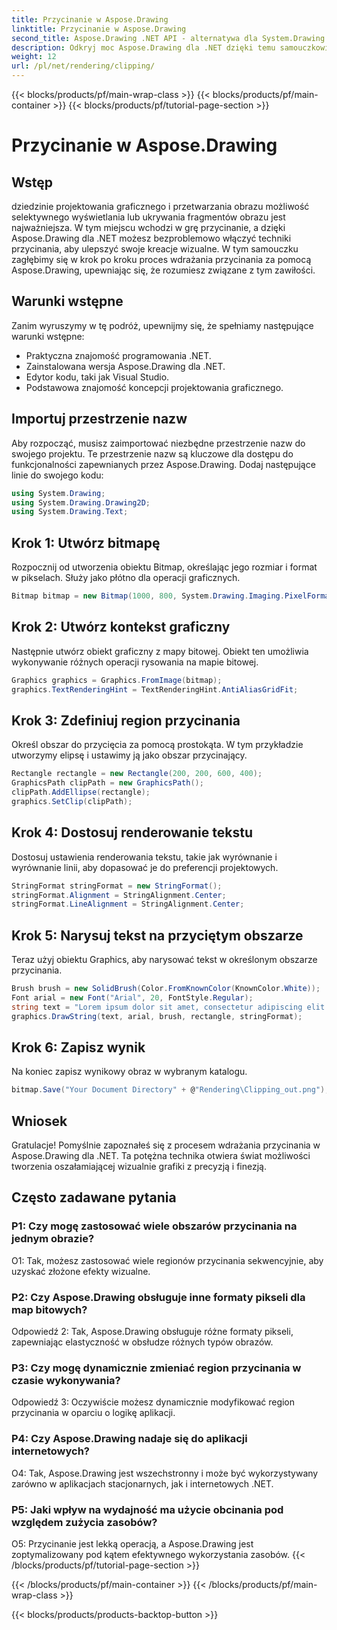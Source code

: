 ```yaml
---
title: Przycinanie w Aspose.Drawing
linktitle: Przycinanie w Aspose.Drawing
second_title: Aspose.Drawing .NET API - alternatywa dla System.Drawing.Common
description: Odkryj moc Aspose.Drawing dla .NET dzięki temu samouczkowi krok po kroku na temat wdrażania przycinania w celu ulepszenia projektu graficznego.
weight: 12
url: /pl/net/rendering/clipping/
---
```


{{< blocks/products/pf/main-wrap-class >}}
{{< blocks/products/pf/main-container >}}
{{< blocks/products/pf/tutorial-page-section >}}

# Przycinanie w Aspose.Drawing

## Wstęp

dziedzinie projektowania graficznego i przetwarzania obrazu możliwość selektywnego wyświetlania lub ukrywania fragmentów obrazu jest najważniejsza. W tym miejscu wchodzi w grę przycinanie, a dzięki Aspose.Drawing dla .NET możesz bezproblemowo włączyć techniki przycinania, aby ulepszyć swoje kreacje wizualne. W tym samouczku zagłębimy się w krok po kroku proces wdrażania przycinania za pomocą Aspose.Drawing, upewniając się, że rozumiesz związane z tym zawiłości.

## Warunki wstępne

Zanim wyruszymy w tę podróż, upewnijmy się, że spełniamy następujące warunki wstępne:

- Praktyczna znajomość programowania .NET.
- Zainstalowana wersja Aspose.Drawing dla .NET.
- Edytor kodu, taki jak Visual Studio.
- Podstawowa znajomość koncepcji projektowania graficznego.

## Importuj przestrzenie nazw

Aby rozpocząć, musisz zaimportować niezbędne przestrzenie nazw do swojego projektu. Te przestrzenie nazw są kluczowe dla dostępu do funkcjonalności zapewnianych przez Aspose.Drawing. Dodaj następujące linie do swojego kodu:

```csharp
using System.Drawing;
using System.Drawing.Drawing2D;
using System.Drawing.Text;
```

## Krok 1: Utwórz bitmapę

Rozpocznij od utworzenia obiektu Bitmap, określając jego rozmiar i format w pikselach. Służy jako płótno dla operacji graficznych. 

```csharp
Bitmap bitmap = new Bitmap(1000, 800, System.Drawing.Imaging.PixelFormat.Format32bppPArgb);
```

## Krok 2: Utwórz kontekst graficzny

Następnie utwórz obiekt graficzny z mapy bitowej. Obiekt ten umożliwia wykonywanie różnych operacji rysowania na mapie bitowej.

```csharp
Graphics graphics = Graphics.FromImage(bitmap);
graphics.TextRenderingHint = TextRenderingHint.AntiAliasGridFit;
```

## Krok 3: Zdefiniuj region przycinania

Określ obszar do przycięcia za pomocą prostokąta. W tym przykładzie utworzymy elipsę i ustawimy ją jako obszar przycinający.

```csharp
Rectangle rectangle = new Rectangle(200, 200, 600, 400);
GraphicsPath clipPath = new GraphicsPath();
clipPath.AddEllipse(rectangle);
graphics.SetClip(clipPath);
```

## Krok 4: Dostosuj renderowanie tekstu

Dostosuj ustawienia renderowania tekstu, takie jak wyrównanie i wyrównanie linii, aby dopasować je do preferencji projektowych.

```csharp
StringFormat stringFormat = new StringFormat();
stringFormat.Alignment = StringAlignment.Center;
stringFormat.LineAlignment = StringAlignment.Center;
```

## Krok 5: Narysuj tekst na przyciętym obszarze

Teraz użyj obiektu Graphics, aby narysować tekst w określonym obszarze przycinania.

```csharp
Brush brush = new SolidBrush(Color.FromKnownColor(KnownColor.White));
Font arial = new Font("Arial", 20, FontStyle.Regular);
string text = "Lorem ipsum dolor sit amet, consectetur adipiscing elit. ..."; // (Tekst skrócony dla zwięzłości)
graphics.DrawString(text, arial, brush, rectangle, stringFormat);
```

## Krok 6: Zapisz wynik

Na koniec zapisz wynikowy obraz w wybranym katalogu.

```csharp
bitmap.Save("Your Document Directory" + @"Rendering\Clipping_out.png");
```

## Wniosek

Gratulacje! Pomyślnie zapoznałeś się z procesem wdrażania przycinania w Aspose.Drawing dla .NET. Ta potężna technika otwiera świat możliwości tworzenia oszałamiającej wizualnie grafiki z precyzją i finezją.

## Często zadawane pytania

### P1: Czy mogę zastosować wiele obszarów przycinania na jednym obrazie?

O1: Tak, możesz zastosować wiele regionów przycinania sekwencyjnie, aby uzyskać złożone efekty wizualne.

### P2: Czy Aspose.Drawing obsługuje inne formaty pikseli dla map bitowych?

Odpowiedź 2: Tak, Aspose.Drawing obsługuje różne formaty pikseli, zapewniając elastyczność w obsłudze różnych typów obrazów.

### P3: Czy mogę dynamicznie zmieniać region przycinania w czasie wykonywania?

Odpowiedź 3: Oczywiście możesz dynamicznie modyfikować region przycinania w oparciu o logikę aplikacji.

### P4: Czy Aspose.Drawing nadaje się do aplikacji internetowych?

O4: Tak, Aspose.Drawing jest wszechstronny i może być wykorzystywany zarówno w aplikacjach stacjonarnych, jak i internetowych .NET.

### P5: Jaki wpływ na wydajność ma użycie obcinania pod względem zużycia zasobów?

O5: Przycinanie jest lekką operacją, a Aspose.Drawing jest zoptymalizowany pod kątem efektywnego wykorzystania zasobów.
{{< /blocks/products/pf/tutorial-page-section >}}

{{< /blocks/products/pf/main-container >}}
{{< /blocks/products/pf/main-wrap-class >}}

{{< blocks/products/products-backtop-button >}}
